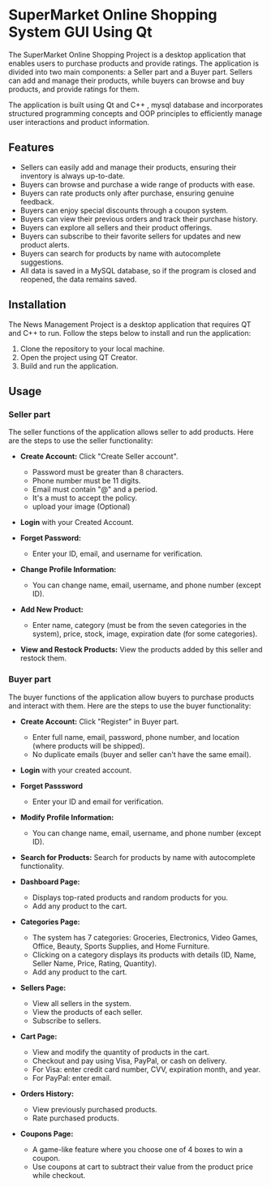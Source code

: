 # SuperMarket Online Shopping System GUI Using Qt

The SuperMarket Online Shopping Project is a desktop application that enables users to purchase products and provide ratings. The application is divided into two main components: a Seller part and a Buyer part. Sellers can add and manage their products, while buyers can browse and buy products, and provide ratings for them.

The application is built using Qt and C++ , mysql database and incorporates structured programming concepts and OOP principles to efficiently manage user interactions and product information.

## Features
- Sellers can easily add and manage their products, ensuring their inventory is always up-to-date.
- Buyers can browse and purchase a wide range of products with ease.
- Buyers can rate products only after purchase, ensuring genuine feedback.
- Buyers can enjoy special discounts through a coupon system.
- Buyers can view their previous orders and track their purchase history.
- Buyers can explore all sellers and their product offerings.
- Buyers can subscribe to their favorite sellers for updates and new product alerts.
- Buyers can search for products by name with autocomplete suggestions.
- All data is saved in a MySQL database, so if the program is closed and reopened, the data remains saved.

## Installation
The News Management Project is a desktop application that requires QT and C++ to run. Follow the steps below to install and run the application:

1. Clone the repository to your local machine.
2. Open the project using QT Creator.
3. Build and run the application.

## Usage

### Seller part

The seller functions of the application allows seller to add products. Here are the steps to use the seller functionality:

- **Create Account:** Click "Create Seller account". 
    - Password must be greater than 8 characters.
    - Phone number must be 11 digits.
    - Email must contain "@" and a period. 
    - It's a must to accept the policy.
    - upload your image (Optional) 

- **Login** with your Created Account. 

- **Forget Password:**
    - Enter your ID, email, and username for verification.

- **Change Profile Information:**
    - You can change name, email, username, and phone number (except ID).

- **Add New Product:**
    - Enter name, category (must be from the seven categories in the system), price, stock, image, expiration date (for some categories).

- **View and Restock Products:** View the products added by this seller and restock them.

### Buyer part

The buyer functions of the application allow buyers to purchase products and interact with them. Here are the steps to use the buyer functionality:

- **Create Account:** Click "Register" in Buyer part. 
    - Enter full name, email, password, phone number, and location (where products will be shipped).
    - No duplicate emails (buyer and seller can't have the same email).

- **Login** with your created account.

- **Forget Passsword**
    - Enter your ID and email for verification. 

- **Modify Profile Information:** 
    - You can change name, email, username, and phone number (except ID).

- **Search for Products:** Search for products by name with autocomplete functionality.

- **Dashboard Page:**
    - Displays top-rated products and random products for you.
    - Add any product to the cart.

- **Categories Page:**
    - The system has 7 categories: Groceries, Electronics, Video Games, Office, Beauty, Sports Supplies, and Home Furniture.
    - Clicking on a category displays its products with details (ID, Name, Seller Name, Price, Rating, Quantity).
    - Add any product to the cart.

- **Sellers Page:**
    - View all sellers in the system.
    - View the products of each seller.
    - Subscribe to sellers.

- **Cart Page:**
    - View and modify the quantity of products in the cart.
    - Checkout and pay using Visa, PayPal, or cash on delivery.
    - For Visa: enter credit card number, CVV, expiration month, and year.
    - For PayPal: enter email.

- **Orders History:** 
    - View previously purchased products.
    - Rate purchased products.


- **Coupons Page:**
    - A game-like feature where you choose one of 4 boxes to win a coupon.
    - Use coupons at cart to subtract their value from the product price while checkout.


